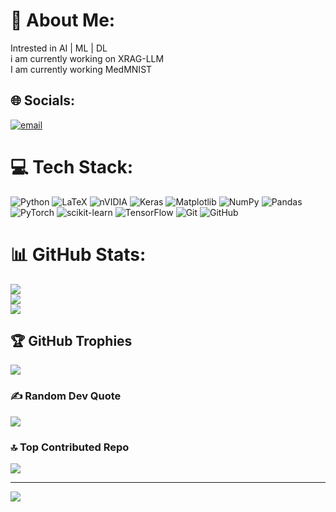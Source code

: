 # 💫 About Me:
Intrested in AI | ML | DL<br>i am currently working on XRAG-LLM<br>I am currently working MedMNIST<br>


## 🌐 Socials:
[![email](https://img.shields.io/badge/Email-D14836?logo=gmail&logoColor=white)](mailto:eegasaikrishna@cudabit.live) 

# 💻 Tech Stack:
![Python](https://img.shields.io/badge/python-3670A0?style=for-the-badge&logo=python&logoColor=ffdd54) ![LaTeX](https://img.shields.io/badge/latex-%23008080.svg?style=for-the-badge&logo=latex&logoColor=white) ![nVIDIA](https://img.shields.io/badge/cuda-000000.svg?style=for-the-badge&logo=nVIDIA&logoColor=green) ![Keras](https://img.shields.io/badge/Keras-%23D00000.svg?style=for-the-badge&logo=Keras&logoColor=white) ![Matplotlib](https://img.shields.io/badge/Matplotlib-%23ffffff.svg?style=for-the-badge&logo=Matplotlib&logoColor=black) ![NumPy](https://img.shields.io/badge/numpy-%23013243.svg?style=for-the-badge&logo=numpy&logoColor=white) ![Pandas](https://img.shields.io/badge/pandas-%23150458.svg?style=for-the-badge&logo=pandas&logoColor=white) ![PyTorch](https://img.shields.io/badge/PyTorch-%23EE4C2C.svg?style=for-the-badge&logo=PyTorch&logoColor=white) ![scikit-learn](https://img.shields.io/badge/scikit--learn-%23F7931E.svg?style=for-the-badge&logo=scikit-learn&logoColor=white) ![TensorFlow](https://img.shields.io/badge/TensorFlow-%23FF6F00.svg?style=for-the-badge&logo=TensorFlow&logoColor=white) ![Git](https://img.shields.io/badge/git-%23F05033.svg?style=for-the-badge&logo=git&logoColor=white) ![GitHub](https://img.shields.io/badge/github-%23121011.svg?style=for-the-badge&logo=github&logoColor=white)
# 📊 GitHub Stats:
![](https://github-readme-stats.vercel.app/api?username=saikrishna4348&theme=dark&hide_border=false&include_all_commits=false&count_private=false)<br/>
![](https://nirzak-streak-stats.vercel.app/?user=saikrishna4348&theme=dark&hide_border=false)<br/>
![](https://github-readme-stats.vercel.app/api/top-langs/?username=saikrishna4348&theme=dark&hide_border=false&include_all_commits=false&count_private=false&layout=compact)

## 🏆 GitHub Trophies
![](https://github-profile-trophy.vercel.app/?username=saikrishna4348&theme=radical&no-frame=false&no-bg=true&margin-w=4)

### ✍️ Random Dev Quote
![](https://quotes-github-readme.vercel.app/api?type=horizontal&theme=radical)

### 🔝 Top Contributed Repo
![](https://github-contributor-stats.vercel.app/api?username=saikrishna4348&limit=5&theme=dark&combine_all_yearly_contributions=true)

---
[![](https://visitcount.itsvg.in/api?id=saikrishna4348&icon=0&color=0)](https://visitcount.itsvg.in)

<!-- Proudly created with GPRM ( https://gprm.itsvg.in ) -->

